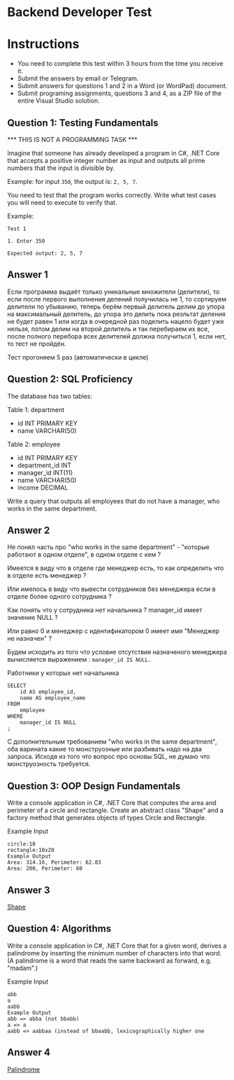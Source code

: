 # Backend Developer Test
# Instructions
- You need to complete this test within 3 hours 
from the time you receive it.
- Submit the answers by email or Telegram.
- Submit answers for questions 1 and 2 in a Word (or WordPad) document.
- Submit programing assignments, questions 3 and 4, 
as a ZIP file of the entire Visual Studio solution.
## Question 1: Testing Fundamentals
*** THIS IS NOT A PROGRAMMING TASK ***

Imagine that someone has already developed a program in C#, .NET Core 
that accepts a positive integer number as input and 
outputs all prime numbers that the input is divisible by.

Example: for input `350`, the output is: `2, 5, 7`.

You need to test that the program works correctly.
 Write what test cases you will need to execute to verify that.

Example:
```
Test 1

1. Enter 350

Expected output: 2, 5, 7
```
## Answer 1
Если программа выдаёт только уникальные множители (делители), то если
 после первого выполнения делений получилась не 1, то сортируем делители
 по убыванию, теперь берём первый делитель делим до упора на
 максимальный делитель, до упора это делить пока резльтат деления не
 будет равен 1 или когда в очередной раз поделить нацело будет уже
 нельзя, потом делим на второй делитель и так перебираем их все, после
 полного перебора всех делителей должна получиться 1, если нет, то тест
 не пройдён.

Тест прогоняем 5 раз (автоматически в цикле)

## Question 2: SQL Proficiency
The database has two tables:

Table 1: department
- id INT PRIMARY KEY
- name VARCHAR(50)

Table 2: employee
- id INT PRIMARY KEY 
- department_id INT
- manager_id INT(11)
- name VARCHAR(50)
- income DECIMAL

Write a query that outputs all employees that do not have a manager,
 who works in the same department.

## Answer 2
Не понял часть про "who works in the same department" - "которые
 работают в одном отделе", в одном отделе с кем ? 

Имеется в виду что в отделе где менеджер есть, то как определить
 что в отделе есть менеджер ? 
 
Или имелось в виду что вывести сотрудников без менеджера если в отделе
 более одного сотрудника ? 

Как понять что у сотрудника нет начальника ?
 manager_id имеет значение NULL ? 

Или равно 0 и менеджер с идентификатором 0 имеет
 имя "Менеджер не назначен" ?

Будем исходить из того что условие отсутствия назначеного менеджера
 вычисляется выражением : `manager_id IS NULL.`

Работники у которых нет начальника
```
SELECT
    id AS employee_id,
    name AS employee_name
FROM
    employee
WHERE
    manager_id IS NULL
;
```
С дополнительным требованием "who works in the same department",
 оба варината какие то монструозные или разбивать надо на два запроса.
Исходя из того что вопрос про основы SQL, не думаю что монструозность
 требуется.

## Question 3: OOP Design Fundamentals
Write a console application in C#, .NET Core that computes
 the area and perimeter of a circle and rectangle.
 Create an abstract class "Shape" and a factory method that generates
 objects of types Circle and Rectangle.

Example Input
```
circle:10
rectangle:10x20
Example Output
Area: 314.16, Perimeter: 62.83
Area: 200, Perimeter: 60
```
## Answer 3
[Shape](https://github.com/SbWereWolf/bitior/blob/master/Shape/shape/Program.cs)

## Question 4: Algorithms
Write a console application in C#, .NET Core that for a given word,
 derives a palindrome by inserting the minimum number of characters into
 that word. (A palindrome is a word that reads the same backward
 as forward, e.g. "madam".)
 
Example Input
```
abb
a
aabb
Example Output
abb => abba (not bbabb)
a => a
aabb => aabbaa (instead of bbaabb, lexicographically higher one
```
## Answer 4
[Palindrome](https://github.com/SbWereWolf/bitior/blob/master/Palindrome/Palindrome/Program.cs)